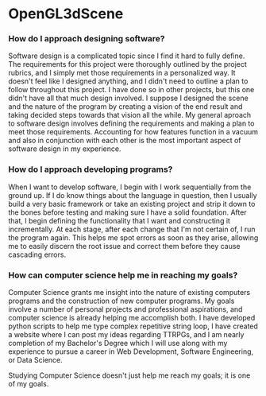 # OpenGL3dScene

### How do I approach designing software?

Software design is a complicated topic since I find it hard to fully define.  The requirements for this project were thoroughly outlined by the project rubrics, and I simply met those requirements in a personalized way.  It doesn't feel like I designed anything, and I didn't need to outline a plan to follow throughout this project.  I have done so in other projects, but this one didn't have all that much design involved.  I suppose I designed the scene and the nature of the program by creating a vision of the end result and taking decided steps towards that vision all the while.  My general aproach to software design involves defining the requirements and making a plan to meet those requirements.  Accounting for how features function in a vacuum and also in conjunction with each other is the most important aspect of software design in my experience.  

### How do I approach developing programs?

When I want to develop software, I begin with I work sequentially from the ground up.  If I do know things about the language in question, then I usually build a very basic framework or take an existing project and strip it down to the bones before testing and making sure I have a solid foundation.  After that, I begin defining the functionality that I want and constructing it incrementally.  At each stage, after each change that I'm not certain of, I run the program again.  This helps me spot errors as soon as they arise, allowing me to easily discern the root issue and correct them before they cause cascading errors.  

### How can computer science help me in reaching my goals?

Computer Science grants me insight into the nature of existing computers programs and the construction of new computer programs.  My goals involve a number of personal projects and professional aspirations, and computer science is already helping me accomplish both.  I have developed python scripts to help me type complex repetitive string loop, I have created a website where I can post my ideas regarding TTRPGs, and I am nearly completion of my Bachelor's Degree which I will use along with my experience to pursue a career in Web Development, Software Engineering, or Data Science.  

Studying Computer Science doesn't just help me reach my goals; it is one of my goals.
